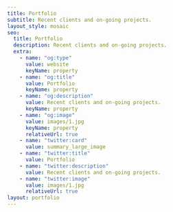 ```yaml
---
title: Portfolio
subtitle: Recent clients and on-going projects.
layout_style: mosaic
seo:
  title: Portfolio
  description: Recent clients and on-going projects.
  extra:
    - name: "og:type"
      value: website
      keyName: property
    - name: "og:title"
      value: Portfolio
      keyName: property
    - name: "og:description"
      value: Recent clients and on-going projects.
      keyName: property
    - name: "og:image"
      value: images/1.jpg
      keyName: property
      relativeUrl: true
    - name: "twitter:card"
      value: summary_large_image
    - name: "twitter:title"
      value: Portfolio
    - name: "twitter:description"
      value: Recent clients and on-going projects.
    - name: "twitter:image"
      value: images/1.jpg
      relativeUrl: true
layout: portfolio
---
```

